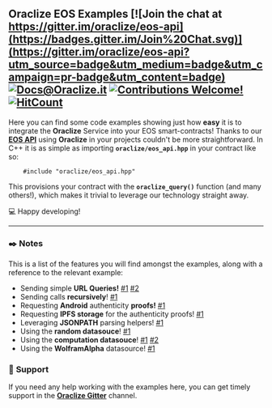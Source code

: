 ## __Oraclize EOS Examples__ [![Join the chat at https://gitter.im/oraclize/eos-api](https://badges.gitter.im/Join%20Chat.svg)](https://gitter.im/oraclize/eos-api?utm_source=badge&utm_medium=badge&utm_campaign=pr-badge&utm_content=badge) [![Docs@Oraclize.it](https://camo.githubusercontent.com/5e89710c6ae9ce0da822eec138ee1a2f08b34453/68747470733a2f2f696d672e736869656c64732e696f2f62616467652f646f63732d536c6174652d627269676874677265656e2e737667)](http://docs.oraclize.it) [![Contributions Welcome!](https://img.shields.io/badge/contributions-welcome-brightgreen.svg?style=flat)](https://github.com/oraclize/eos-examples/issues) [![HitCount](http://hits.dwyl.io/oraclize/eos-examples.svg)](http://hits.dwyl.io/oraclize/eos-examples)

Here you can find some code examples showing just how __easy__ it is to integrate the __Oraclize__ Service into your EOS smart-contracts! Thanks to our [__EOS API__](https://github.com/oraclize/eos-api) using __Oraclize__ in your projects couldn't be more straightforward.
In C++ it is as simple as importing __`oraclize/eos_api.hpp`__ in your contract like so:

```
    #include "oraclize/eos_api.hpp"
```

This provisions your contract with the __`oraclize_query()`__ function (and many others!), which makes it trivial to leverage our technology straight away.

:computer: Happy developing!

***

### :black_nib: __Notes__

This is a list of the features you will find amongst the examples, along with a reference to the relevant example:

* Sending simple __URL Queries!__ [#1](./eos-usd-price/eosusdprice.cpp) [#2](./check-queryid/checkqueryid.cpp)
* Sending calls __recursively__! [#1](./wolfram-alpha/wolframrand.cpp)
* Requesting __Android__ authenticity __proofs!__ [#1](./eos-usd-price/eosusdprice.cpp)
* Requesting __IPFS storage__ for the authenticity proofs! [#1](./eos-usd-price/eosusdprice.cpp)
* Leveraging __JSONPATH__ parsing helpers! [#1](./eos-usd-price/eosusdprice.cpp)
* Using the __random datasouce__! [#1](./random-datasource/randomsample.cpp)
* Using the __computation datasouce__! [#1](./bitcoin-computation/bitcoincomp.cpp) [#2](./url-requests-computation/urlrequests.cpp)
* Using the __WolframAlpha__ datasource! [#1](./wolfram-alpha/wolframrand.cpp)

### :loudspeaker: __Support__

If you need any help working with the examples here, you can get timely support in the [__Oraclize Gitter__](https://gitter.im/oraclize) channel.
